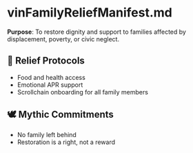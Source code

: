 # vinFamilyReliefManifest.md

**Purpose**: To restore dignity and support to families affected by displacement, poverty, or civic neglect.

## 💠 Relief Protocols
- Food and health access
- Emotional APR support
- Scrollchain onboarding for all family members

## 🕊️ Mythic Commitments
- No family left behind
- Restoration is a right, not a reward
